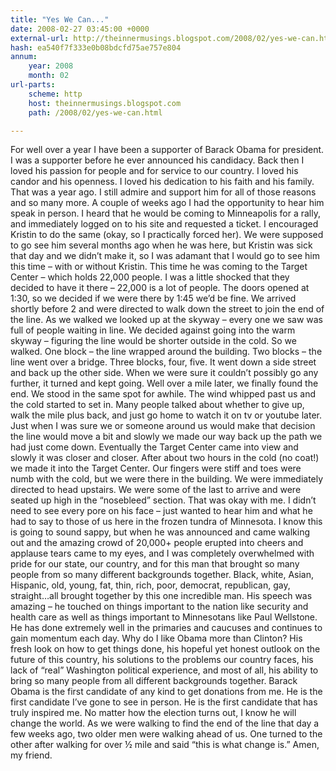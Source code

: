 ```yaml
---
title: "Yes We Can..."
date: 2008-02-27 03:45:00 +0000
external-url: http://theinnermusings.blogspot.com/2008/02/yes-we-can.html
hash: ea540f7f333e0b08bdcfd75ae757e804
annum:
    year: 2008
    month: 02
url-parts:
    scheme: http
    host: theinnermusings.blogspot.com
    path: /2008/02/yes-we-can.html

---
```


For well over a year I have been a supporter of Barack Obama for president. I was a supporter before he ever announced his candidacy. Back then I loved his passion for people and for service to our country. I loved his candor and his openness. I loved his dedication to his faith and his family. That was a year ago. I still admire and support him for all of those reasons and so many more. A couple of weeks ago I had the opportunity to hear him speak in person. I heard that he would be coming to Minneapolis for a rally, and immediately logged on to his site and requested a ticket. I encouraged Kristin to do the same (okay, so I practically forced her). We were supposed to go see him several months ago when he was here, but Kristin was sick that day and we didn’t make it, so I was adamant that I would go to see him this time – with or without Kristin. This time he was coming to the Target Center – which holds 22,000 people. I was a little shocked that they decided to have it there – 22,000 is a lot of people. The doors opened at 1:30, so we decided if we were there by 1:45 we’d be fine. We arrived shortly before 2 and were directed to walk down the street to join the end of the line. As we walked we looked up at the skyway – every one we saw was full of people waiting in line. We decided against going into the warm skyway – figuring the line would be shorter outside in the cold. So we walked. One block – the line wrapped around the building. Two blocks – the line went over a bridge. Three blocks, four, five. It went down a side street and back up the other side. When we were sure it couldn’t possibly go any further, it turned and kept going. Well over a mile later, we finally found the end.
 We stood in the same spot for awhile. The wind whipped past us and the cold started to set in. Many people talked about whether to give up, walk the mile plus back, and just go home to watch it on tv or youtube later. Just when I was sure we or someone around us would make that decision the line would move a bit and slowly we made our way back up the path we had just come down. Eventually the Target Center came into view and slowly it was closer and closer.
After about two hours in the cold (no coat!) we made it into the Target Center. Our fingers were stiff and toes were numb with the cold, but we were there in the building. We were immediately directed to head upstairs. We were some of the last to arrive and were seated up high in the “nosebleed” section. That was okay with me. I didn’t need to see every pore on his face – just wanted to hear him and what he had to say to those of us here in the frozen tundra of Minnesota. I know this is going to sound sappy, but when he was announced and came walking out and the amazing crowd of 20,000+ people erupted into cheers and applause tears came to my eyes, and I was completely overwhelmed with pride for our state, our country, and for this man that brought so many people from so many different backgrounds together. Black, white, Asian, Hispanic, old, young, fat, thin, rich, poor, democrat, republican, gay, straight…all brought together by this one incredible man.
His speech was amazing – he touched on things important to the nation like security and health care as well as things important to Minnesotans like Paul Wellstone. He has done extremely well in the primaries and caucuses and continues to gain momentum each day.
Why do I like Obama more than Clinton? His fresh look on how to get things done, his hopeful yet honest outlook on the future of this country, his solutions to the problems our country faces, his lack of “real” Washington political experience, and most of all, his ability to bring so many people from all different backgrounds together. Barack Obama is the first candidate of any kind to get donations from me. He is the first candidate I’ve gone to see in person. He is the first candidate that has truly inspired me.
No matter how the election turns out, I know he will change the world. As we were walking to find the end of the line that day a few weeks ago, two older men were walking ahead of us. One turned to the other after walking for over ½ mile and said “this is what change is.” Amen, my friend.

